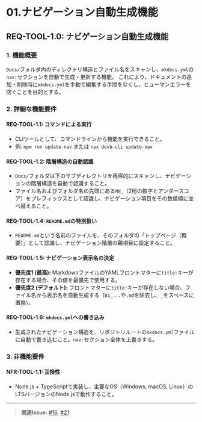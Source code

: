 # 01.ナビゲーション自動生成機能

## REQ-TOOL-1.0: ナビゲーション自動生成機能 <a id="REQ-TOOL-1.0"></a>

### 1. 機能概要

`Docs/`フォルダ内のディレクトリ構造とファイル名をスキャンし、`mkdocs.yml`の`nav:`セクションを自動で生成・更新する機能。
これにより、ドキュメントの追加・削除時に`mkdocs.yml`を手動で編集する手間をなくし、ヒューマンエラーを防ぐことを目的とする。

### 2. 詳細な機能要件

#### REQ-TOOL-1.1: コマンドによる実行 <a id="REQ-TOOL-1.1"></a>
-   CLIツールとして、コマンドラインから機能を実行できること。
-   例: `npm run update-nav` または `npx devb-cli update-nav`

#### REQ-TOOL-1.2: 階層構造の自動認識 <a id="REQ-TOOL-1.2"></a>
-   `Docs/`フォルダ以下のサブディレクトリを再帰的にスキャンし、ナビゲーションの階層構造を自動で認識すること。
-   ファイル名およびフォルダ名の先頭にある`NN_`（2桁の数字とアンダースコア）をプレフィックスとして認識し、ナビゲーション項目をその数値順に並べ替えること。

#### REQ-TOOL-1.4: `README.md`の特別扱い <a id="REQ-TOOL-1.4"></a>
-   `README.md`という名前のファイルを、そのフォルダの「トップページ（概要）」として認識し、ナビゲーション階層の親項目に設定すること。

#### REQ-TOOL-1.5: ナビゲーション表示名の決定 <a id="REQ-TOOL-1.5"></a>
- **優先度1 (最高):** MarkdownファイルのYAMLフロントマターに`title:`キーが存在する場合、その値を最優先で使用する。
- **優先度2 (デフォルト):** フロントマターに`title:`キーが存在しない場合、ファイル名から表示名を自動生成する（`01_...`や`.md`を除去し、`_`をスペースに置換）。

#### REQ-TOOL-1.6: `mkdocs.yml`への書き込み <a id="REQ-TOOL-1.6"></a>
-   生成されたナビゲーション構造を、リポジトリルートの`mkdocs.yml`ファイルに自動で書き込むこと。`nav:`セクション全体を上書きする。

### 3. 非機能要件

#### NFR-TOOL-1.1: 互換性 <a id="NFR-TOOL-1.1"></a>
-   Node.js + TypeScriptで実装し、主要なOS（Windows, macOS, Linux）のLTSバージョンのNode.jsで動作すること。

---
> **関連Issue:** [#16](https://github.com/BitzLabs/DevBlueprint/issues/16), [#21](https://github.com/BitzLabs/DevBlueprint/issues/21)